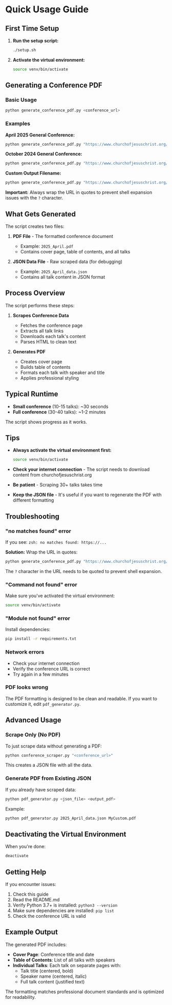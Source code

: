 # Quick Usage Guide

## First Time Setup

1. **Run the setup script:**
   ```bash
   ./setup.sh
   ```

2. **Activate the virtual environment:**
   ```bash
   source venv/bin/activate
   ```

## Generating a Conference PDF

### Basic Usage

```bash
python generate_conference_pdf.py <conference_url>
```

### Examples

**April 2025 General Conference:**
```bash
python generate_conference_pdf.py "https://www.churchofjesuschrist.org/study/general-conference/2025/04?lang=eng"
```

**October 2024 General Conference:**
```bash
python generate_conference_pdf.py "https://www.churchofjesuschrist.org/study/general-conference/2024/10?lang=eng"
```

**Custom Output Filename:**
```bash
python generate_conference_pdf.py "https://www.churchofjesuschrist.org/study/general-conference/2025/04?lang=eng" MyConference.pdf
```

**Important:** Always wrap the URL in quotes to prevent shell expansion issues with the `?` character.

## What Gets Generated

The script creates two files:

1. **PDF File** - The formatted conference document
   - Example: `2025_April.pdf`
   - Contains cover page, table of contents, and all talks

2. **JSON Data File** - Raw scraped data (for debugging)
   - Example: `2025_April_data.json`
   - Contains all talk content in JSON format

## Process Overview

The script performs these steps:

1. **Scrapes Conference Data**
   - Fetches the conference page
   - Extracts all talk links
   - Downloads each talk's content
   - Parses HTML to clean text

2. **Generates PDF**
   - Creates cover page
   - Builds table of contents
   - Formats each talk with speaker and title
   - Applies professional styling

## Typical Runtime

- **Small conference** (10-15 talks): ~30 seconds
- **Full conference** (30-40 talks): ~1-2 minutes

The script shows progress as it works.

## Tips

- **Always activate the virtual environment first:**
  ```bash
  source venv/bin/activate
  ```

- **Check your internet connection** - The script needs to download content from churchofjesuschrist.org

- **Be patient** - Scraping 30+ talks takes time

- **Keep the JSON file** - It's useful if you want to regenerate the PDF with different formatting

## Troubleshooting

### "no matches found" error
If you see: `zsh: no matches found: https://...`

**Solution:** Wrap the URL in quotes:
```bash
python generate_conference_pdf.py "https://www.churchofjesuschrist.org/study/general-conference/2025/04?lang=eng"
```

The `?` character in the URL needs to be quoted to prevent shell expansion.

### "Command not found" error
Make sure you've activated the virtual environment:
```bash
source venv/bin/activate
```

### "Module not found" error
Install dependencies:
```bash
pip install -r requirements.txt
```

### Network errors
- Check your internet connection
- Verify the conference URL is correct
- Try again in a few minutes

### PDF looks wrong
The PDF formatting is designed to be clean and readable. If you want to customize it, edit `pdf_generator.py`.

## Advanced Usage

### Scrape Only (No PDF)

To just scrape data without generating a PDF:

```bash
python conference_scraper.py "<conference_url>"
```

This creates a JSON file with all the data.

### Generate PDF from Existing JSON

If you already have scraped data:

```bash
python pdf_generator.py <json_file> <output_pdf>
```

Example:
```bash
python pdf_generator.py 2025_April_data.json MyCustom.pdf
```

## Deactivating the Virtual Environment

When you're done:

```bash
deactivate
```

## Getting Help

If you encounter issues:

1. Check this guide
2. Read the README.md
3. Verify Python 3.7+ is installed: `python3 --version`
4. Make sure dependencies are installed: `pip list`
5. Check the conference URL is valid

## Example Output

The generated PDF includes:

- **Cover Page**: Conference title and date
- **Table of Contents**: List of all talks with speakers
- **Individual Talks**: Each talk on separate pages with:
  - Talk title (centered, bold)
  - Speaker name (centered, italic)
  - Full talk content (justified text)

The formatting matches professional document standards and is optimized for readability.

